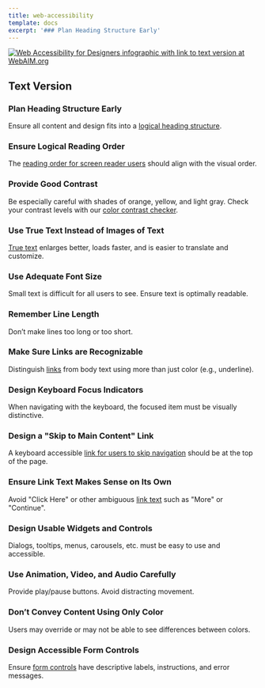 ```yaml
---
title: web-accessibility
template: docs
excerpt: '### Plan Heading Structure Early'
---
```


<a href="http://webaim.org/resources/designers/"><img src="http://webaim.org/resources/designers/media/designers.svg" alt="Web Accessibility for Designers infographic with link to text version at WebAIM.org"></a>

## Text Version

### Plan Heading Structure Early

Ensure all content and design fits into a [logical heading structure](https://webaim.org/techniques/semanticstructure/).

### Ensure Logical Reading Order

The [reading order for screen reader users](https://webaim.org/techniques/screenreader/) should align with the visual order.

### Provide Good Contrast

Be especially careful with shades of orange, yellow, and light gray. Check your contrast levels with our [color contrast checker](https://webaim.org/resources/contrastchecker/).

### Use True Text Instead of Images of Text

[True text](https://webaim.org/techniques/images/text_graphic) enlarges better, loads faster, and is easier to translate and customize.

### Use Adequate Font Size

Small text is difficult for all users to see. Ensure text is optimally readable.

### Remember Line Length

Don’t make lines too long or too short.

### Make Sure Links are Recognizable

Distinguish [links](https://webaim.org/techniques/hypertext/) from body text using more than just color (e.g., underline).

### Design Keyboard Focus Indicators

When navigating with the keyboard, the focused item must be visually distinctive.

### Design a "Skip to Main Content" Link

A keyboard accessible [link for users to skip navigation](https://webaim.org/techniques/skipnav/) should be at the top of the page.

### Ensure Link Text Makes Sense on Its Own

Avoid "Click Here" or other ambiguous [link text](https://webaim.org/techniques/hypertext/) such as "More" or "Continue".

### Design Usable Widgets and Controls

Dialogs, tooltips, menus, carousels, etc. must be easy to use and accessible.

### Use Animation, Video, and Audio Carefully

Provide play/pause buttons. Avoid distracting movement.

### Don’t Convey Content Using Only Color

Users may override or may not be able to see differences between colors.

### Design Accessible Form Controls

Ensure [form controls](https://webaim.org/techniques/forms/) have descriptive labels, instructions, and error messages.
